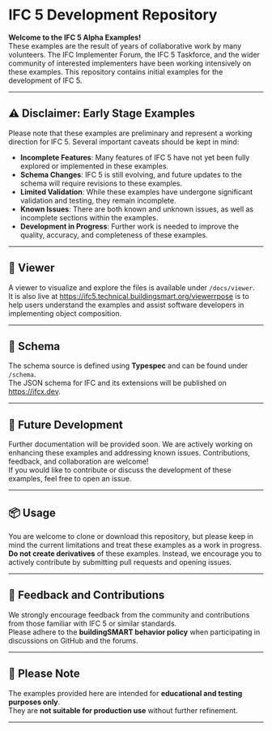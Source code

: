 # IFC 5 Development Repository

**Welcome to the IFC 5 Alpha Examples!**  
These examples are the result of years of collaborative work by many volunteers. The IFC Implementer Forum, the IFC 5 Taskforce, and the wider community of interested implementers have been working intensively on these examples. This repository contains initial examples for the development of IFC 5.

---

## ⚠️ Disclaimer: Early Stage Examples

Please note that these examples are preliminary and represent a working direction for IFC 5. Several important caveats should be kept in mind:

- **Incomplete Features**: Many features of IFC 5 have not yet been fully explored or implemented in these examples.
- **Schema Changes**: IFC 5 is still evolving, and future updates to the schema will require revisions to these examples.
- **Limited Validation**: While these examples have undergone significant validation and testing, they remain incomplete.
- **Known Issues**: There are both known and unknown issues, as well as incomplete sections within the examples.
- **Development in Progress**: Further work is needed to improve the quality, accuracy, and completeness of these examples.

---

## 🧭 Viewer

A viewer to visualize and explore the files is available under `/docs/viewer`.  
It is also live at https://ifc5.technical.buildingsmart.org/viewerrpose is to help users understand the examples and assist software developers in implementing object composition.

---

## 📘 Schema

The schema source is defined using **Typespec** and can be found under `/schema`.  
The JSON schema for IFC and its extensions will be published on https://ifcx.dev.

---

## 🚀 Future Development

Further documentation will be provided soon. We are actively working on enhancing these examples and addressing known issues. Contributions, feedback, and collaboration are welcome!  
If you would like to contribute or discuss the development of these examples, feel free to open an issue.

---

## 📦 Usage

You are welcome to clone or download this repository, but please keep in mind the current limitations and treat these examples as a work in progress.  
**Do not create derivatives** of these examples. Instead, we encourage you to actively contribute by submitting pull requests and opening issues.

---

## 💬 Feedback and Contributions

We strongly encourage feedback from the community and contributions from those familiar with IFC 5 or similar standards.  
Please adhere to the **buildingSMART behavior policy** when participating in discussions on GitHub and the forums.

---

## 📎 Please Note

The examples provided here are intended for **educational and testing purposes only**.  
They are **not suitable for production use** without further refinement.

---


